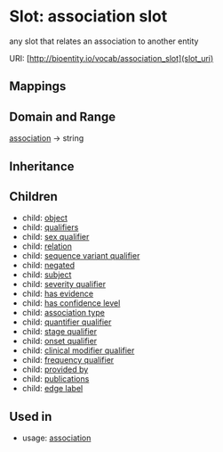# Slot: association slot


any slot that relates an association to another entity

URI: [http://bioentity.io/vocab/association_slot](slot_uri)
## Mappings

## Domain and Range

[association](Association.md) -> string
## Inheritance

## Children

 *  child: [object](object.md)
 *  child: [qualifiers](qualifiers.md)
 *  child: [sex qualifier](sex_qualifier.md)
 *  child: [relation](relation.md)
 *  child: [sequence variant qualifier](sequence_variant_qualifier.md)
 *  child: [negated](negated.md)
 *  child: [subject](subject.md)
 *  child: [severity qualifier](severity_qualifier.md)
 *  child: [has evidence](has_evidence.md)
 *  child: [has confidence level](has_confidence_level.md)
 *  child: [association type](association_type.md)
 *  child: [quantifier qualifier](quantifier_qualifier.md)
 *  child: [stage qualifier](stage_qualifier.md)
 *  child: [onset qualifier](onset_qualifier.md)
 *  child: [clinical modifier qualifier](clinical_modifier_qualifier.md)
 *  child: [frequency qualifier](frequency_qualifier.md)
 *  child: [provided by](provided_by.md)
 *  child: [publications](publications.md)
 *  child: [edge label](edge_label.md)
## Used in

 *  usage: [association](Association.md)
